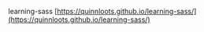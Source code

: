 learning-sass
[https://quinnloots.github.io/learning-sass/](https://quinnloots.github.io/learning-sass/)